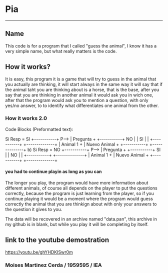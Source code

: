 # Pia
---------
## Name
This code is for a program that I called "guess the animal", I know it has a very simple name, but what really matters is the code.

## How it works?

It is easy, this program it is a game that will try to guess in the animal that you actually are thinking, it will start always in the same way
it will say that if the animal taht you are thinking about is a horse, that is the base, after you say that you are thinking in another animal
it would ask you in wich one, after that the program would ask you to mention a question, with only yes/no answer, to to identify 
what differentiates one animal from the other.

### How it works 2.0
Code Blocks (Preformatted text):

Si Resp = SI
               +-----------+
         P-->  | Pregunta  +
               +-----------+
              NO |       | SI
                 |       |
    	+-----------+ +--------------+
   	| Animal 1  + | Nuevo Animal +
      +-----------+ +--------------+
         b) Si Resp = NO
               +-----------+
         P-->  | Pregunta  +
               +-----------+
              SI |       | NO
                 |       |
    	+-----------+ +--------------+
   	| Animal 1  + | Nuevo Animal +
         +-----------+ +--------------+

#### you had to continue playin as long as you can

 The longer you play, the program would have more information about different animals, of course all depends on the player to put the questions correctly,
 because the program is just learning from the player, so if you continue playing it would be a moment where the program would guess correctly the animal
 that you are thinkign about with only your answers to the question it gives to you.

The data will be recovered in an archive named "data.pan", this archive in my github is in blank, but while you play it will be 
completing by itself.

## link to the youtube demostration

https://youtu.be/ghYHDKISwr0m

### Moises Martinez Cerda / 1959595 / IEA
